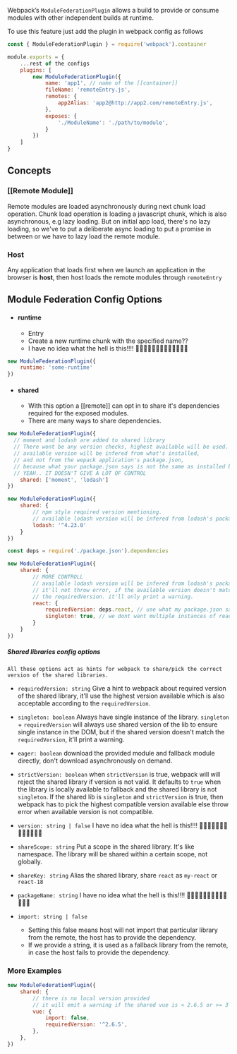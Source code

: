 Webpack’s `ModuleFederationPlugin` allows a build to provide or consume modules with other independent builds at runtime.

To use this feature just add the plugin in webpack config as follows

```js
const { ModuleFederationPlugin } = require('webpack').container

module.exports = {
	...rest of the configs
	plugins: [
		new ModuleFederationPlugin({
			name: 'app1', // name of the [[container]]
			fileName: 'remoteEntry.js',
			remotes: {
				app2Alias: 'app2@http://app2.com/remoteEntry.js',
			},
			exposes: {
				'./ModuleName': './path/to/module',
			}
		})
	]
}
```


## Concepts

### [[Remote Module]]
Remote modules are loaded asynchronously during next chunk load operation. Chunk load operation is loading a javascript chunk, which is also asynchronous, e.g lazy loading. But on initial app load, there's no lazy loading, so we've to put a deliberate async loading to put a promise in between or we have to lazy load the remote module.

### Host
Any application that loads first when we launch an application in the browser is **host**, then host loads the remote modules through `remoteEntry` 

## Module Federation Config Options

* #### runtime
	* Entry
	* Create a new runtime chunk with the specified name??
	* I have no idea what the hell is this!!!! 🧨🧨🧨🧨🧨🧨🧨🧨🧨🧨🧨🧨🧨
	  
```js
new ModuleFederationPlugin({
	runtime: 'some-runtime'
})
```

* #### shared
	* With this option a [[remote]] can opt in to share it's dependencies required for the exposed modules.
	* There are many ways to share dependencies.
```js
new ModuleFederationPlugin({
  // moment and lodash are added to shared library
  // There wont be any version checks, highest available will be used.
  // available version will be infered from what's installed, 
  // and not from the wepack application's package.json, 
  // because what your package.json says is not the same as installed bersion.
  // YEAH.. IT DOESN'T GIVE A LOT OF CONTROL
	shared: ['moment', 'lodash']
})
```

```js
new ModuleFederationPlugin({
	shared: {
		// npm style required version mentioning.
		// available lodash version will be infered from lodash's package.json file
		lodash: '^4.23.0'
	}
})
```

```js
const deps = require('./package.json').dependencies

new ModuleFederationPlugin({
	shared: {
		// MORE CONTROLL
		// available lodash version will be infered from lodash's package.json file
		// it'll not throw error, if the available version doesn't match 
		// the requiredVersion. it'll only print a warning.
		react: {
			requiredVersion: deps.react, // use what my package.json says
			singleton: true, // we dont want multiple instances of react in the dom
		}
	}
})
```

#####  Shared libraries config options
	All these options act as hints for webpack to share/pick the correct version of the shared libraries. 

- `requiredVersion: string`
  Give a hint to webpack about required version of the shared library, it'll use the highest version available which is also acceptable according to the `requiredVersion`.

- `singleton: boolean`
  Always have single instance of the library. `singleton` + `requiredVersion` will always use shared version of the lib to ensure single instance in the DOM, but if the shared version doesn't match the `requiredVersion`, it'll print a warning.

- `eager: boolean`
  download the provided module and fallback module directly, don't download asynchronously on demand.
  
- `strictVersion: boolean`
  when `strictVersion` is true, webpack will will reject the shared library if version is not valid. It defaults to `true` when the library is locally available to fallback and the shared library is not `singleton`.
  If the shared lib is `singleton` and `strictVersion` is true, then webpack has to pick the highest compatible version available else throw error when available version is not compatible.
  
- `version: string | false`
  I have no idea what the hell is this!!!! 🧨🧨🧨🧨🧨🧨🧨🧨🧨🧨🧨🧨🧨

- `shareScope: string`
  Put a scope in the shared library. It's like namespace. The library will be shared within a certain scope, not globally.

- `shareKey: string`
  Alias the shared library, share `react` as `my-react` or `react-18`

- `packageName: string`
  I have no idea what the hell is this!!!! 🧨🧨🧨🧨🧨🧨🧨🧨🧨🧨🧨🧨🧨

- `import: string | false`
  - Setting this false means host will not import that particular library from the remote, the host has to provide the dependency.
  - If we provide a string, it is used as a fallback library from the remote, in case the host fails to provide the dependency.

### More Examples
```js
new ModuleFederationPlugin({
	shared: {
		// there is no local version provided
		// it will emit a warning if the shared vue is < 2.6.5 or >= 3
		vue: {
			import: false,
			requiredVersion: '^2.6.5',
		},
	},
})
```

